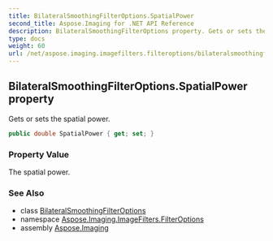 ```yaml
---
title: BilateralSmoothingFilterOptions.SpatialPower
second_title: Aspose.Imaging for .NET API Reference
description: BilateralSmoothingFilterOptions property. Gets or sets the spatial power
type: docs
weight: 60
url: /net/aspose.imaging.imagefilters.filteroptions/bilateralsmoothingfilteroptions/spatialpower/
---
```

## BilateralSmoothingFilterOptions.SpatialPower property

Gets or sets the spatial power.

```csharp
public double SpatialPower { get; set; }
```

### Property Value

The spatial power.

### See Also

* class [BilateralSmoothingFilterOptions](../)
* namespace [Aspose.Imaging.ImageFilters.FilterOptions](../../bilateralsmoothingfilteroptions/)
* assembly [Aspose.Imaging](../../../)


